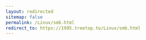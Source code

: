 ```yaml
---
layout: redirected
sitemap: false
permalink: /Linux/smb.html
redirect_to: https://1995.treetop.to/Linux/smb.html
---
```

